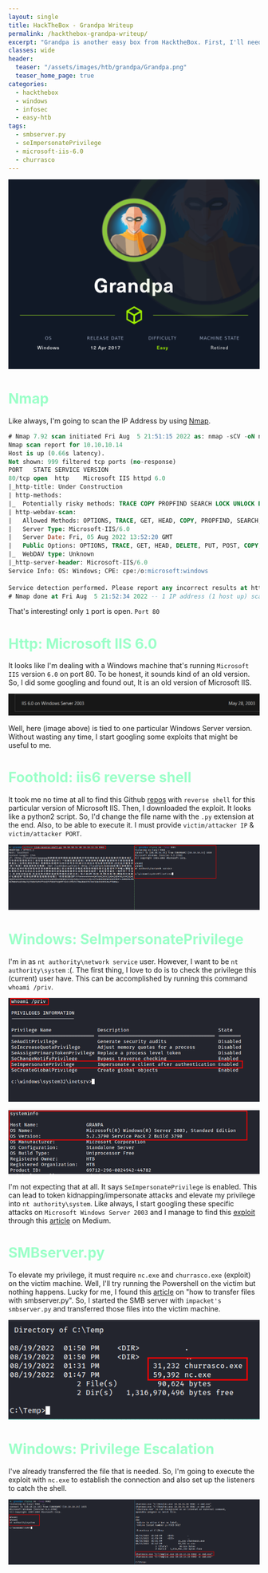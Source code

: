 ```yaml
---
layout: single
title: HackTheBox - Grandpa Writeup
permalink: /hackthebox-grandpa-writeup/
excerpt: "Grandpa is another easy box from HacktheBox. First, I'll need to exploit Microsoft IIS 6.0 to gain a foothold on the machine. To elevate privilege, I must abuse one of the popular tokens and manage to gain system."
classes: wide
header:
  teaser: "/assets/images/htb/grandpa/Grandpa.png"
  teaser_home_page: true  
categories:
  - hackthebox
  - windows
  - infosec
  - easy-htb
tags:
  - smbserver.py
  - seImpersonatePrivilege
  - microsoft-iis-6.0
  - churrasco
---
```


![hackthebox grandpa title card](/assets/images/htb/grandpa/Grandpa.png)

# <font color="#9bffc8">Nmap</font>
Like always, I'm going to scan the IP Address by using [Nmap](https://nmap.org/).

```sql
# Nmap 7.92 scan initiated Fri Aug  5 21:51:15 2022 as: nmap -sCV -oN nmap/grandpa 10.10.10.14
Nmap scan report for 10.10.10.14
Host is up (0.66s latency).
Not shown: 999 filtered tcp ports (no-response)
PORT   STATE SERVICE VERSION
80/tcp open  http    Microsoft IIS httpd 6.0
|_http-title: Under Construction
| http-methods: 
|_  Potentially risky methods: TRACE COPY PROPFIND SEARCH LOCK UNLOCK DELETE PUT MOVE MKCOL PROPPATCH
| http-webdav-scan: 
|   Allowed Methods: OPTIONS, TRACE, GET, HEAD, COPY, PROPFIND, SEARCH, LOCK, UNLOCK
|   Server Type: Microsoft-IIS/6.0
|   Server Date: Fri, 05 Aug 2022 13:52:20 GMT
|   Public Options: OPTIONS, TRACE, GET, HEAD, DELETE, PUT, POST, COPY, MOVE, MKCOL, PROPFIND, PROPPATCH, LOCK, UNLOCK, SEARCH
|_  WebDAV type: Unknown
|_http-server-header: Microsoft-IIS/6.0
Service Info: OS: Windows; CPE: cpe:/o:microsoft:windows

Service detection performed. Please report any incorrect results at https://nmap.org/submit/ .
# Nmap done at Fri Aug  5 21:52:34 2022 -- 1 IP address (1 host up) scanned in 79.44 seconds
```
That's interesting! only `1` port is open. `Port 80`

# <font color="#9bffc8">Http: Microsoft IIS 6.0</font>
It looks like I'm dealing with a Windows machine that's running `Microsoft IIS` version `6.0` on port 80. To be honest, it sounds kind of an old version. So, I did some googling and found out, It is an old version of Microsoft IIS.

![release date of microsoft iis 6.0](/assets/images/htb/grandpa/release-date-of-microsoft-iis-6.0.png)

Well, here (image above) is tied to one particular Windows Server version. Without wasting any time, I start googling some exploits that might be useful to me.

# <font color="#9bffc8">Foothold: iis6 reverse shell</font>
It took me no time at all to find this Github [repos](https://github.com/g0rx/iis6-exploit-2017-CVE-2017-7269/blob/master/iis6%20reverse%20shell) with `reverse shell` for this particular version of Microsoft IIS. Then, I downloaded the exploit. It looks like a python2 script. So, I'd change the file name with the `.py` extension at the end. Also, to be able to execute it. I must provide `victim/attacker IP` & `victim/attacker PORT`.

![microsoft iis 6.0 reverse shell](/assets/images/htb/grandpa/foothold-iis6-reverse-shell.png)

# <font color="#9bffc8">Windows: SeImpersonatePrivilege</font>
I'm in as `nt authority\network service` user. However, I want to be `nt authority\system` :(. The first thing, I love to do is to check the privilege this (current) user have. This can be accomplished by running this command `whoami /priv`.

![show SeImpersonatePrivilege token](/assets/images/htb/grandpa/whoami-priv-seimpersonateprivilege.png)

![running the systeminfo command in the windows](/assets/images/htb/grandpa/running-the-systeminfo-command.png)

I'm not expecting that at all. It says `SeImpersonatePrivilege` is enabled. This can lead to token kidnapping/impersonate attacks and elevate my privilege into `nt authority\system`. Like always, I start googling these specific attacks on `Microsoft Windows Server 2003` and I manage to find this [exploit](https://github.com/Re4son/Churrasco/blob/master/churrasco.exe) through this [article](https://medium.com/@nmappn/windows-privelege-escalation-via-token-kidnapping-6195edd2660e) on Medium.

# <font color="#9bffc8">SMBserver.py</font>
To elevate my privilege, it must require `nc.exe` and `churrasco.exe` (exploit) on the victim machine. Well, I'll try running the Powershell on the victim but nothing happens. Lucky for me, I found this [article](https://blog.ropnop.com/transferring-files-from-kali-to-windows/#smb) on "how to transfer files with smbserver.py". So, I started the SMB server with `impacket's smbserver.py` and transferred those files into the victim machine.

![copy files with smb server](/assets/images/htb/grandpa/copy-file-into-victim.png)

# <font color="#9bffc8">Windows: Privilege Escalation</font>
I've already transferred the file that is needed. So, I'm going to execute the exploit with `nc.exe` to establish the connection and also set up the listeners to catch the shell. 

![manage to get nt authority\system](/assets/images/htb/grandpa/nt-authority-system.png)